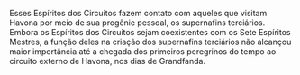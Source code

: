 ﻿Esses Espíritos dos Circuitos fazem contato com aqueles que visitam Havona por meio de sua progênie pessoal, os supernafins terciários. Embora os Espíritos dos Circuitos sejam coexistentes com os Sete Espíritos Mestres, a função deles na criação dos supernafins terciários não alcançou maior importância até a chegada dos primeiros peregrinos do tempo ao circuito externo de Havona, nos dias de Grandfanda.